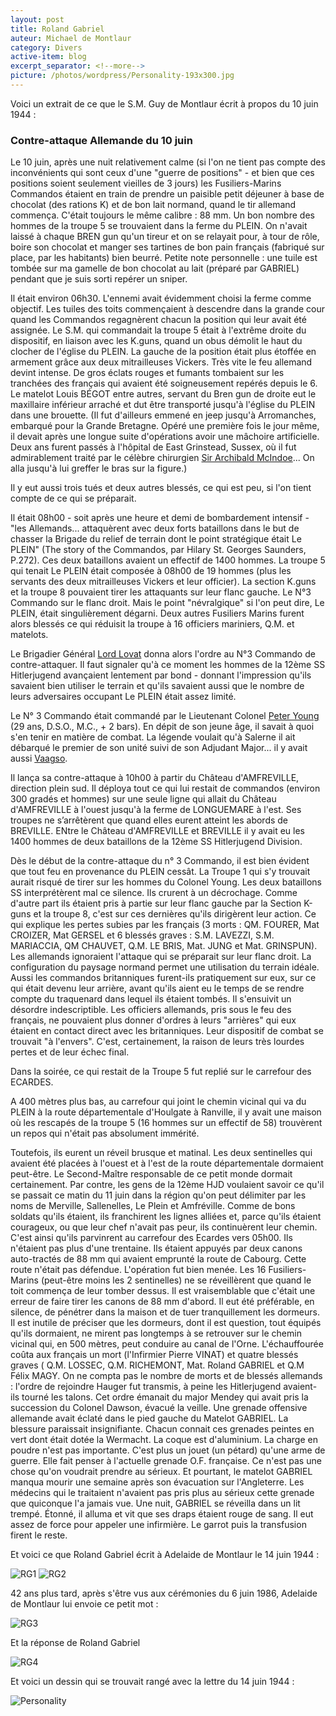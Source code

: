 ```yaml
---
layout: post
title: Roland Gabriel
auteur: Michael de Montlaur
category: Divers
active-item: blog
excerpt_separator: <!--more-->
picture: /photos/wordpress/Personality-193x300.jpg
---
```


Voici un extrait de ce que le S.M. Guy de Montlaur écrit à propos du 10 juin 1944 :

### Contre-attaque Allemande du 10 juin
>
Le 10 juin, après une nuit relativement calme (si l'on ne tient pas compte des inconvénients qui sont ceux d'une "guerre de positions" - et bien que ces positions soient seulement vieilles de 3 jours) les Fusiliers-Marins Commandos étaient en train de prendre un paisible petit déjeuner à base de chocolat (des rations K) et de bon lait normand, quand le tir allemand commença. C'était toujours le même calibre : 88 mm. Un bon nombre des hommes de la troupe 5 se trouvaient dans la ferme du PLEIN. On n'avait laissé à chaque BREN gun qu'un tireur et on se relayait pour, à tour de rôle, boire son chocolat et manger ses tartines de bon pain français (fabriqué sur place, par les habitants) bien beurré. Petite note personnelle : une tuile est tombée sur ma gamelle de bon chocolat au lait (préparé par GABRIEL) pendant que je suis sorti repérer un sniper.
>
<!--more-->
>
Il était environ 06h30. L'ennemi avait évidemment choisi la ferme comme objectif. Les tuiles des toits commençaient à descendre dans la grande cour quand les Commandos regagnèrent chacun la position qui leur avait été assignée. Le S.M. qui commandait la troupe 5 était à l'extrême droite du dispositif, en liaison avec les K.guns, quand un obus démolit le haut du clocher de l'église du PLEIN. La gauche de la position était plus étoffée en armement grâce aux deux mitrailleuses Vickers. Très vite le feu allemand devint intense. De gros éclats rouges et fumants tombaient sur les tranchées des français qui avaient été soigneusement repérés depuis le 6. Le matelot Louis BÉGOT entre autres, servant du Bren gun de droite eut le maxillaire inférieur arraché et dut être transporté jusqu'à l'église du PLEIN dans une brouette. (Il fut d'ailleurs emmené en jeep jusqu'à Arromanches, embarqué pour la Grande Bretagne. Opéré une première fois le jour même, il devait après une longue suite d'opérations avoir une mâchoire artificielle. Deux ans furent passés à l'hôpital de East Grinstead, Sussex, où il fut admirablement traité par le célèbre chirurgien <a href="https://en.wikipedia.org/wiki/Archibald_McIndoe">Sir Archibald McIndoe</a>... On alla jusqu'à lui greffer le bras sur la figure.)
>
Il y eut aussi trois tués et deux autres blessés, ce qui est peu, si l'on tient compte de ce qui se préparait.
>
Il était 08h00 - soit après une heure et demi de bombardement intensif - "les Allemands... attaquèrent avec deux forts bataillons dans le but de chasser la Brigade du relief de terrain dont le point stratégique était Le PLEIN" (The story of the Commandos, par Hilary St. Georges Saunders, P.272). Ces deux bataillons avaient un effectif de 1400 hommes. La troupe 5 qui tenait Le PLEIN était composée à 08h00 de 19 hommes (plus les servants des deux mitrailleuses Vickers et leur officier). La section K.guns et la troupe 8 pouvaient tirer les attaquants sur leur flanc gauche. Le N°3 Commando sur le flanc droit. Mais le point "névralgique" si l'on peut dire, Le PLEIN, était singulièrement dégarni. Deux autres Fusiliers Marins furent alors blessés ce qui réduisit la troupe à 16 officiers mariniers, Q.M. et matelots.
>
Le Brigadier Général <a href="https://en.wikipedia.org/wiki/Simon_Fraser,_15th_Lord_Lovat">Lord Lovat</a> donna alors l'ordre au N°3 Commando de contre-attaquer. Il faut signaler qu'à ce moment les hommes de la 12ème SS Hitlerjugend avançaient lentement par bond - donnant l'impression qu'ils savaient bien utiliser le terrain et qu'ils savaient aussi que le nombre de leurs adversaires occupant Le PLEIN était assez limité.
>
Le N° 3 Commando était commandé par le Lieutenant Colonel <a href="https://en.wikipedia.org/wiki/Peter_Young_(historian)">Peter Young</a> (29 ans, D.S.O., M.C., + 2 bars). En dépit de son jeune âge, il savait à quoi s'en tenir en matière de combat. La légende voulait qu'à Salerne il ait débarqué le premier de son unité suivi de son Adjudant Major... il y avait aussi <a href="http://warfarehistorynetwork.com/daily/wwii/operation-archery-the-british-commando-raid/">Vaagso</a>.
>
Il lança sa contre-attaque à 10h00 à partir du Château d'AMFREVILLE, direction plein sud. Il déploya tout ce qui lui restait de commandos (environ 300 gradés et hommes) sur une seule ligne qui allait du Château d'AMFREVILLE à l'ouest jusqu'à la ferme de LONGUEMARE à l'est. Ses troupes ne s’arrêtèrent que quand elles eurent atteint les abords de BREVILLE. ENtre le Château d'AMFREVILLE et BREVILLE il y avait eu les 1400 hommes de deux bataillons de la 12ème SS Hitlerjugend Division.
>
Dès le début de la contre-attaque du n° 3 Commando, il est bien évident que tout feu en provenance du PLEIN cessât. La Troupe 1 qui s'y trouvait aurait risqué de tirer sur les hommes du Colonel Young. Les deux bataillons SS interprétèrent mal ce silence. Ils crurent à un décrochage. Comme d'autre part ils étaient pris à partie sur leur flanc gauche par la Section K-guns et la troupe 8, c'est sur ces dernières qu'ils dirigèrent leur action. Ce qui explique les pertes subies par les français (3 morts : QM. FOURER, Mat CROIZER, Mat GERSEL et 6 blessés graves : S.M. LAVEZZI, S.M. MARIACCIA, QM CHAUVET, Q.M. LE BRIS, Mat. JUNG et Mat. GRINSPUN). Les allemands ignoraient l'attaque qui se préparait sur leur flanc droit. La configuration du paysage normand permet une utilisation du terrain idéale. Aussi les commandos britanniques furent-ils pratiquement sur eux, sur ce qui était devenu leur arrière, avant qu'ils aient eu le temps de se rendre compte du traquenard dans lequel ils étaient tombés. Il s'ensuivit un désordre indescriptible. Les officiers allemands, pris sous le feu des français, ne pouvaient plus donner d'ordres à leurs "arrières" qui eux étaient en contact direct avec les britanniques. Leur dispositif de combat se trouvait "à l'envers". C'est, certainement, la raison de leurs très lourdes pertes et de leur échec final.
>
Dans la soirée, ce qui restait de la Troupe 5 fut replié sur le carrefour des ECARDES.
>
A 400 mètres plus bas, au carrefour qui joint le chemin vicinal qui va du PLEIN à la route départementale d'Houlgate à Ranville, il y avait une maison où les rescapés de la troupe 5 (16 hommes sur un effectif de 58) trouvèrent un repos qui n'était pas absolument immérité.
>
Toutefois, ils eurent un réveil brusque et matinal. Les deux sentinelles qui avaient été placées à l'ouest et à l'est de la route départementale dormaient peut-être. Le Second-Maître responsable de ce petit monde dormait certainement. Par contre, les gens de la 12ème HJD voulaient savoir ce qu'il se passait ce matin du 11 juin dans la région qu'on peut délimiter par les noms de Merville, Sallenelles, Le Plein et Amfréville. Comme de bons soldats qu'ils étaient, ils franchirent les lignes alliées et, parce qu'ils étaient courageux, ou que leur chef n'avait pas peur, ils continuèrent leur chemin. C'est ainsi qu'ils parvinrent au carrefour des Ecardes vers 05h00. Ils n'étaient pas plus d'une trentaine. Ils étaient appuyés par deux canons auto-tractés de 88 mm qui avaient emprunté la route de Cabourg. Cette route n'était pas défendue. L'opération fut bien menée. Les 16 Fusiliers-Marins (peut-être moins les 2 sentinelles) ne se réveillèrent que quand le toit commença de leur tomber dessus. Il est vraisemblable que c'était une erreur de faire tirer les canons de 88 mm d'abord. Il eut été préférable, en silence, de pénétrer dans la maison et de tuer tranquillement les dormeurs. Il est inutile de préciser que les dormeurs, dont il est question, tout équipés qu'ils dormaient, ne mirent pas longtemps à se retrouver sur le chemin vicinal qui, en 500 mètres, peut conduire au canal de l'Orne. L'échauffourée coûta aux français un mort (l'Infirmier Pierre VINAT) et quatre blessés graves ( Q.M. LOSSEC, Q.M. RICHEMONT, Mat. Roland GABRIEL et Q.M Félix MAGY. On ne compta pas le nombre de morts et de blessés allemands : l'ordre de rejoindre Hauger fut transmis, à peine les Hitlerjugend avaient-ils tourné les talons. Cet ordre émanait du major Mendey qui avait pris la succession du Colonel Dawson, évacué la veille. Une grenade offensive allemande avait éclaté dans le pied gauche du Matelot GABRIEL. La blessure paraissait insignifiante. Chacun connait ces grenades peintes en vert dont était dotée la Wermacht. La coque est d'aluminium. La charge en poudre n'est pas importante. C'est plus un jouet (un pétard) qu'une arme de guerre. Elle fait penser à l'actuelle grenade O.F. française. Ce n'est pas une chose qu'on voudrait prendre au sérieux. Et pourtant, le matelot GABRIEL manqua mourir une semaine après son évacuation sur l'Angleterre. Les médecins qui le traitaient n'avaient pas pris plus au sérieux cette grenade que quiconque l'a jamais vue. Une nuit, GABRIEL se réveilla dans un lit trempé. Étonné, il alluma et vit que ses draps étaient rouge de sang. Il eut assez de force pour appeler une infirmière. Le garrot puis la transfusion firent le reste.

Et voici ce que Roland Gabriel écrit à Adelaide de Montlaur le 14 juin 1944 :

<img src="/photos/wordpress/RG1-300x233.jpg" alt="RG1">

<img src="/photos/wordpress/RG2-197x300.jpg" alt="RG2">

42 ans plus tard, après s'être vus aux cérémonies du 6 juin 1986, Adelaide de Montlaur lui envoie ce petit mot :

<img src="/photos/wordpress/RG3-207x300.jpg" alt="RG3">

Et la réponse de Roland Gabriel

<img src="/photos/wordpress/RG4-214x300.jpg" alt="RG4">

Et voici un dessin qui se trouvait rangé avec la lettre du 14 juin 1944 :

<img src="/photos/wordpress/Personality-193x300.jpg" alt="Personality">
